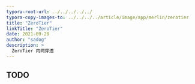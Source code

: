 ```yaml
---
typora-root-url: ../../../../../
typora-copy-images-to: ../../../../article/image/app/merlin/zerotier
title: "ZeroTier"
linkTitle: "ZeroTier"
date: 2021-09-20
author: "sadog"
description: >
  ZeroTier 内网穿透
---
```


## TODO


